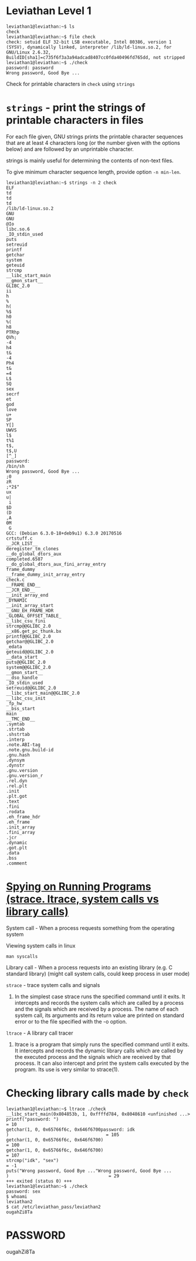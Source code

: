 # Leviathan Level 1

```console
leviathan1@leviathan:~$ ls
check
leviathan1@leviathan:~$ file check
check: setuid ELF 32-bit LSB executable, Intel 80386, version 1 (SYSV), dynamically linked, interpreter /lib/ld-linux.so.2, for GNU/Linux 2.6.32, BuildID[sha1]=c735f6f3a3a94adcad8407cc0fda40496fd765dd, not stripped
leviathan1@leviathan:~$ ./check
password: password
Wrong password, Good Bye ...
```

Check for printable characters in `check` using `strings`

# `strings` - print the strings of printable characters in files

For each file given, GNU strings prints the printable character sequences that are at least 4 characters long (or the number given with the options below) and are followed by an unprintable character.

strings is mainly useful for determining the contents of non-text files.

To give minimum character sequence length, provide option `-n min-len`.

```console
leviathan1@leviathan:~$ strings -n 2 check
ELF
td
td
td
/lib/ld-linux.so.2
GNU
GNU
@Io
libc.so.6
_IO_stdin_used
puts
setreuid
printf
getchar
system
geteuid
strcmp
__libc_start_main
__gmon_start__
GLIBC_2.0
ii
h
%
h(
%$
h0
%(
h8
PTRhp
QVh;
-4
h4
t&
-4
Ph4
t&
=4
L$
SQ
sex
secrf
et
god
love
u+
SP
Y[]
UWVS
l$
t%1
t$,
t$,U
[^_]
password:
/bin/sh
Wrong password, Good Bye ...
;0
zR
;*2$"
ux
u|
 i
$D
(D
,A
0M
 G
GCC: (Debian 6.3.0-18+deb9u1) 6.3.0 20170516
crtstuff.c
__JCR_LIST__
deregister_tm_clones
__do_global_dtors_aux
completed.6587
__do_global_dtors_aux_fini_array_entry
frame_dummy
__frame_dummy_init_array_entry
check.c
__FRAME_END__
__JCR_END__
__init_array_end
_DYNAMIC
__init_array_start
__GNU_EH_FRAME_HDR
_GLOBAL_OFFSET_TABLE_
__libc_csu_fini
strcmp@@GLIBC_2.0
__x86.get_pc_thunk.bx
printf@@GLIBC_2.0
getchar@@GLIBC_2.0
_edata
geteuid@@GLIBC_2.0
__data_start
puts@@GLIBC_2.0
system@@GLIBC_2.0
__gmon_start__
__dso_handle
_IO_stdin_used
setreuid@@GLIBC_2.0
__libc_start_main@@GLIBC_2.0
__libc_csu_init
_fp_hw
__bss_start
main
__TMC_END__
.symtab
.strtab
.shstrtab
.interp
.note.ABI-tag
.note.gnu.build-id
.gnu.hash
.dynsym
.dynstr
.gnu.version
.gnu.version_r
.rel.dyn
.rel.plt
.init
.plt.got
.text
.fini
.rodata
.eh_frame_hdr
.eh_frame
.init_array
.fini_array
.jcr
.dynamic
.got.plt
.data
.bss
.comment
```

# [Spying on Running Programs (strace. ltrace, system calls vs library calls)](https://www.youtube.com/watch?v=2AmP7Pse4U0)

System call - When a process requests something from the operating system

Viewing system calls in linux

`man syscalls`

Library call - When a process requests into an existing library (e.g. C standard library) (might call system calls, could keep process in user mode)

`strace` - trace system calls and signals

1. In the simplest case strace runs the specified command until it exits. It intercepts and records the system calls which are called by a process and the signals which are received by a process. The name of each system call, its arguments and its return value are printed on standard error or to the file specified with the -o option.

`ltrace` - A library call tracer

1. ltrace is a program that simply runs the specified command until it exits. It intercepts and records the dynamic library calls which are called by the executed process and the signals which are received by that process. It can also intercept and print the system calls executed by the program. Its use is very similar to strace(1).

# Checking library calls made by `check`

```console
leviathan1@leviathan:~$ ltrace ./check
__libc_start_main(0x804853b, 1, 0xffffd784, 0x8048610 <unfinished ...>
printf("password: ")                                                      = 10
getchar(1, 0, 0x65766f6c, 0x646f6700password: idk
)                                     = 105
getchar(1, 0, 0x65766f6c, 0x646f6700)                                     = 100
getchar(1, 0, 0x65766f6c, 0x646f6700)                                     = 107
strcmp("idk", "sex")                                                      = -1
puts("Wrong password, Good Bye ..."Wrong password, Good Bye ...
)                                      = 29
+++ exited (status 0) +++
leviathan1@leviathan:~$ ./check
password: sex
$ whoami
leviathan2
$ cat /etc/leviathan_pass/leviathan2
ougahZi8Ta
```

# PASSWORD

ougahZi8Ta
